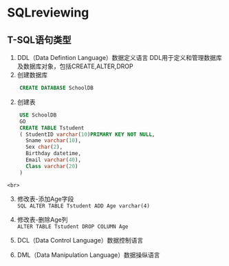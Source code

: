 # SQLreviewing

## T-SQL语句类型
1. DDL（Data Defintion Language）数据定义语言
DDL用于定义和管理数据库及数据库对象，包括CREATE,ALTER,DROP<br>
  1. 创建数据库<br>
```SQL
    CREATE DATABASE SchoolDB
```
  2. 创建表<br>
```SQL
    USE SchoolDB
    GO
    CREATE TABLE Tstudent
    ( StudentID varchar(10)PRIMARY KEY NOT NULL,
      Sname varchar(10),
      Sex char(2),
      Birthday datetime,
      Email varchar(40),
      Class varchar(20)
    )
```
    <br>
  3.  修改表-添加Age字段<br>
    ```SQL
    ALTER TABLE Tstudent ADD Age varchar(4)
    ```
  4. 修改表-删除Age列<br>
    ```
    ALTER TABLE Tstudent DROP COLUMN Age
    ```

2. DCL（Data Control Language）数据控制语言
3. DML（Data Manipulation Language）数据操纵语言
